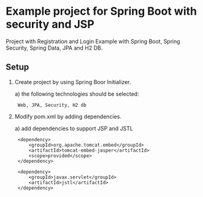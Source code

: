 Example project for Spring Boot with security and JSP
=====================================================

Project with Registration and Login Example with Spring Boot, Spring Security, 
Spring Data, JPA and H2 DB.

Setup
-----
1. Create project by using Spring Boor Initializer.

   a) the following technologies should be selected:

        Web, JPA, Security, H2 db

2. Modify pom.xml by adding dependencies.

    a) add dependencies to support JSP and JSTL
    
        <dependency>
            <groupId>org.apache.tomcat.embed</groupId>
            <artifactId>tomcat-embed-jasper</artifactId>
            <scope>provided</scope>
        </dependency>

        <dependency>
            <groupId>javax.servlet</groupId>
            <artifactId>jstl</artifactId>
        </dependency>
